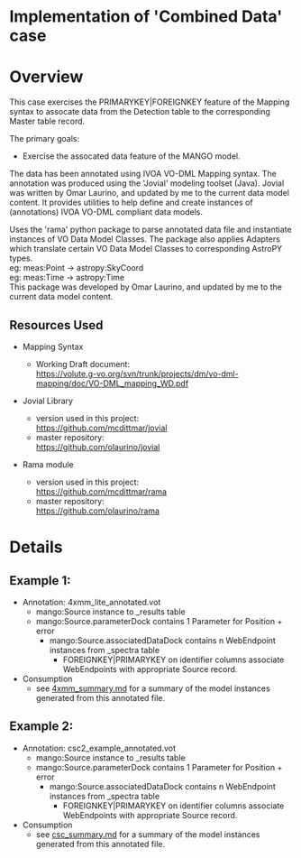# Implementation of 'Combined Data' case

# Overview
This case exercises the PRIMARYKEY|FOREIGNKEY feature of the Mapping syntax to assocate data from
the Detection table to the corresponding Master table record.

The primary goals:
* Exercise the assocated data feature of the MANGO model.

The data has been annotated using IVOA VO-DML Mapping syntax.
The annotation was produced using the 'Jovial' modeling toolset (Java).  Jovial
was written by Omar Laurino, and updated by me to the current data model content.
It provides utilities to help define and create instances of (annotations)
IVOA VO-DML compliant data models.

Uses the 'rama' python package to parse annotated data file and instantiate
  instances of VO Data Model Classes.  The package also applies Adapters which
  translate certain VO Data Model Classes to corresponding AstroPY types.  
    eg: meas:Point -> astropy:SkyCoord  
    eg: meas:Time  -> astropy:Time  
  This package was developed by Omar Laurino, and updated by me to the current 
  data model content.

## Resources Used
* Mapping Syntax
  + Working Draft document:  
    https://volute.g-vo.org/svn/trunk/projects/dm/vo-dml-mapping/doc/VO-DML_mapping_WD.pdf

* Jovial Library
  + version used in this project:  
    https://github.com/mcdittmar/jovial
  + master repository:  
    https://github.com/olaurino/jovial

* Rama module
  + version used in this project:  
    https://github.com/mcdittmar/rama
  + master repository:  
    https://github.com/olaurino/rama

# Details
## Example 1:
* Annotation: 4xmm_lite_annotated.vot
    * mango:Source instance to _results table
    * mango:Source.parameterDock contains 1 Parameter for Position + error
        * mango:Source.associatedDataDock contains n WebEndpoint instances from _spectra table
            * FOREIGNKEY|PRIMARYKEY on identifier columns associate WebEndpoints with appropriate Source record.
* Consumption
    * see [4xmm_summary.md](4xmm_summary.md) for a summary of the model instances generated from this annotated file.

## Example 2:
* Annotation: csc2_example_annotated.vot
    * mango:Source instance to _results table
    * mango:Source.parameterDock contains 1 Parameter for Position + error
        * mango:Source.associatedDataDock contains n WebEndpoint instances from _spectra table
            * FOREIGNKEY|PRIMARYKEY on identifier columns associate WebEndpoints with appropriate Source record.
* Consumption
    * see [csc_summary.md](csc_summary.md) for a summary of the model instances generated from this annotated file.

